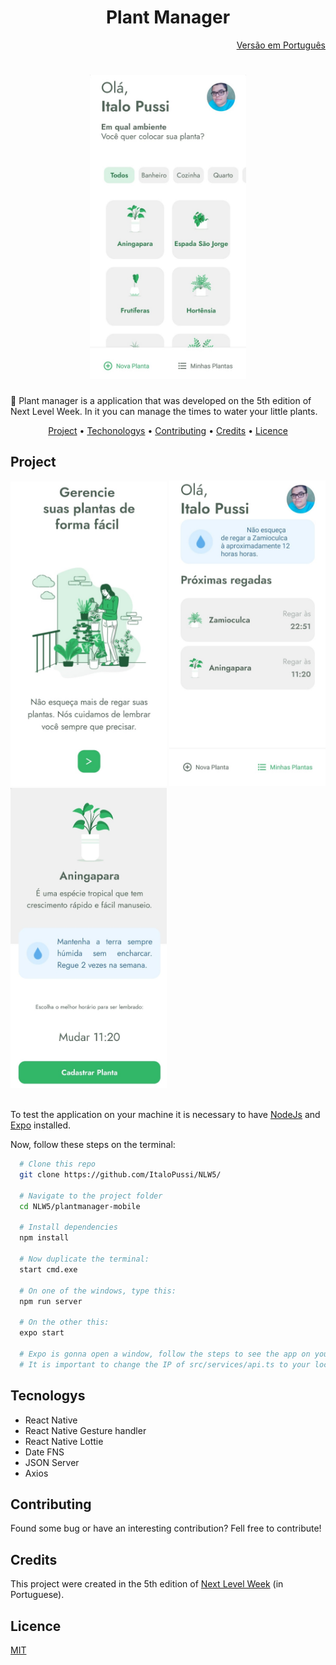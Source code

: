 <h1 align="center">Plant Manager</h1>
<div align="right">
    <a href="https://github.com/ItaloPussi/NLW5/blob/master/plantmanager-mobile/readme.pt.md" />Versão em Português</a>
</div>

<h1 align="center">
  <a href="https://github.com/ItaloPussi/NLW5/tree/master/plantmanager-mobile" target="_blank">
    <img width="250px" alt="Plant Manager Main Screen" title="Plant Manager Main Screen" src="../.github/plantmanager-main.jpeg" />
  </a>
</h1>

<p>🚀 Plant manager is a application that was developed on the 5th edition of Next Level Week. In it you can manage the times to water your little plants.</p>

<p align="center">
 <a href="#project">Project</a> •
 <a href="#technologys">Techonologys</a> • 
 <a href="#contributing">Contributing</a> • 
 <a href="#credits">Credits</a> • 
 <a href="#license">Licence</a>
</p>

<h2 id="project">Project</h2>
<div>
  <img alt="Plant Manager home" title="Plant Manager home" width="250px" src="../.github/plantmanager-home.jpeg" />
  <img alt="Plant Manager next watered" title="Plant Manager next watered" width="250px" src="../.github/plantmanager-nextwatered.jpeg" />
  <img alt="Plant Manager plant selection" title="Plant Manager plant selection" width="250px" src="../.github/plantmanager-plantselection.jpeg" />
</div>
<br />

<p> To test the application on your machine it is necessary to have <a href="https://nodejs.org/en/download/" target="_blank">NodeJs</a> and <a href="https://docs.expo.io/get-started/installation/" target="_blank">Expo</a> installed.</p>
<p> Now, follow these steps on the terminal:</p>

```bash
  # Clone this repo
  git clone https://github.com/ItaloPussi/NLW5/
  
  # Navigate to the project folder
  cd NLW5/plantmanager-mobile
  
  # Install dependencies
  npm install
  
  # Now duplicate the terminal:
  start cmd.exe
  
  # On one of the windows, type this:
  npm run server
  
  # On the other this:
  expo start
  
  # Expo is gonna open a window, follow the steps to see the app on your device (or emulator)
  # It is important to change the IP of src/services/api.ts to your local IP.

 ```
 
<h2 id="technologys">Tecnologys</h2>
<ul>
  <li>React Native</li>
  <li>React Native Gesture handler</li>
  <li>React Native Lottie</li>
  <li>Date FNS</li>
  <li>JSON Server</li>
  <li>Axios</li>
</ul>

<h2 id="contributing">Contributing</h2>
<p>Found some bug or have an interesting contribution? Fell free to contribute!</p>

<h2 id="credits">Credits</h2>
<p>This project were created in the 5th edition of <a href="https://nextlevelweek.com/" target="_blank">Next Level Week</a> (in Portuguese).</p>

<h2 id="licence">Licence</h2>
<a href="https://choosealicense.com/licenses/mit/" target="_blank" />MIT</a>

